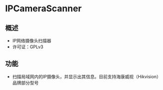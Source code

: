 # IPCameraScanner
## 概述
- IP网络摄像头扫描器
- 许可证：GPLv3

## 功能
- 扫描局域网内的IP摄像头，并显示出其信息。目前支持海康威视（Hikvision）品牌部分型号